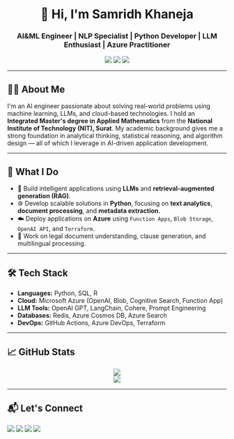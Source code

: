 <!-- GitHub Profile Landing Page (README.md HTML Format) -->

<h1 align="center">👋 Hi, I'm Samridh Khaneja</h1>
<h3 align="center">AI&ML Engineer | NLP Specialist | Python Developer | LLM Enthusiast | Azure Practitioner</h3>

<p align="center">
  <img src="https://img.shields.io/badge/Python-3776AB?style=for-the-badge&logo=python&logoColor=white" />
  <img src="https://img.shields.io/badge/Azure-0078D4?style=for-the-badge&logo=microsoftazure&logoColor=white" />
  <img src="https://img.shields.io/badge/LLMs-%F0%9F%A7%91%E2%80%8D%F0%9F%94%AC-blue?style=for-the-badge" />
</p>

<hr>

<h2>👨‍🎓 About Me</h2>
<p>
  I'm an AI engineer passionate about solving real-world problems using machine learning, LLMs, and cloud-based technologies. 
  I hold an <strong>Integrated Master's degree in Applied Mathematics</strong> from the <strong>National Institute of Technology (NIT), Surat</strong>. 
  My academic background gives me a strong foundation in analytical thinking, statistical reasoning, and algorithm design — all of which I leverage in AI-driven application development.
</p>


<hr>

<h2>🔧 What I Do</h2>
<ul>
  <li>🚀 Build intelligent applications using <strong>LLMs</strong> and <strong>retrieval-augmented generation (RAG)</strong>.</li>
  <li>⚙️ Develop scalable solutions in <strong>Python</strong>, focusing on <strong>text analytics</strong>, <strong>document processing</strong>, and <strong>metadata extraction</strong>.</li>
  <li>☁️ Deploy applications on <strong>Azure</strong> using <code>Function Apps</code>, <code>Blob Storage</code>, <code>OpenAI API</code>, and <code>Terraform</code>.</li>
  <li>📄 Work on legal document understanding, clause generation, and multilingual processing.</li>
</ul>

<hr>

<h2>🛠 Tech Stack</h2>
<ul>
  <li><strong>Languages:</strong> Python, SQL, R</li>
  <li><strong>Cloud:</strong> Microsoft Azure (OpenAI, Blob, Cognitive Search, Function App)</li>
  <li><strong>LLM Tools:</strong> OpenAI GPT, LangChain, Cohere, Prompt Engineering</li>
  <li><strong>Databases:</strong> Redis, Azure Cosmos DB, Azure Search</li>
  <li><strong>DevOps:</strong> GitHub Actions, Azure DevOps, Terraform</li>
</ul>

<hr>

<h2>📈 GitHub Stats</h2>
<p align="center">
  <img src="https://github-readme-stats.vercel.app/api?username=Samridh1607&show_icons=true&theme=radical" />
  <br>
  <img src="https://github-readme-streak-stats.herokuapp.com/?user=Samridh1607&theme=radical" />
</p>

<hr>

<h2>📬 Let's Connect</h2>
<p align="left">
  <a href="mailto:khanejasamridh@gmail.com"><img src="https://img.shields.io/badge/email-D14836?style=for-the-badge&logo=gmail&logoColor=white" /></a>
  <a href="https://www.linkedin.com/in/samridh-khaneja/"><img src="https://img.shields.io/badge/linkedin-0A66C2?style=for-the-badge&logo=linkedin&logoColor=white" /></a>
  <a href="https://your-portfolio.com"><img src="https://img.shields.io/badge/portfolio-000000?style=for-the-badge&logo=About.me&logoColor=white" /></a>
  <a href="https://x.com/samyy1607?t=itcFGwX1nx8J5eHBEHSAeQ&s=09"><img src="https://img.shields.io/twitter/url?url=https%3A%2F%2Fshields.io&style=for-the-badge&logo=X" /></a>
  <!-- <a href="https://www.researchgate.net/profile/Samridh-Khaneja"><img src="https://img.shields.io/badge/portfolio-000000?style=for-the-badge&logo=About.me&logoColor=white" /></a> -->
</p>
